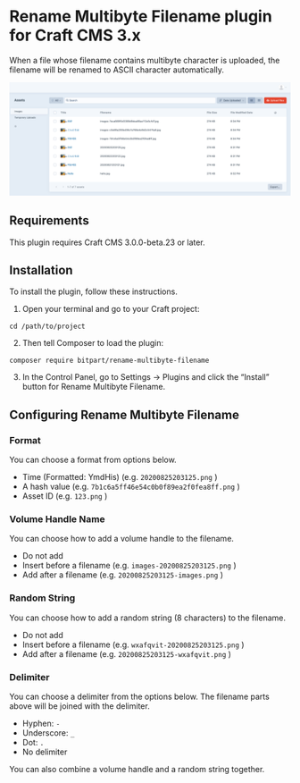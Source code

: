 # Rename Multibyte Filename plugin for Craft CMS 3.x

When a file whose filename contains multibyte character is uploaded, the filename will be renamed to ASCII character automatically.

![Screenshot](resources/img/screenshot-min.png)

## Requirements

This plugin requires Craft CMS 3.0.0-beta.23 or later.

## Installation

To install the plugin, follow these instructions.

1. Open your terminal and go to your Craft project:

```
cd /path/to/project
```

2. Then tell Composer to load the plugin:

```
composer require bitpart/rename-multibyte-filename
```

3. In the Control Panel, go to Settings → Plugins and click the “Install” button for Rename Multibyte Filename.

## Configuring Rename Multibyte Filename

### Format

You can choose a format from options below.

- Time (Formatted: YmdHis) (e.g. `20200825203125.png` )
- A hash value (e.g. `7b1c6a5ff46e54c0b0f89ea2f0fea8ff.png` )
- Asset ID (e.g. `123.png` )

### Volume Handle Name

You can choose how to add a volume handle to the filename.

- Do not add
- Insert before a filename (e.g. `images-20200825203125.png` )
- Add after a filename (e.g. `20200825203125-images.png` )

### Random String

You can choose how to add a random string (8 characters) to the filename.

- Do not add
- Insert before a filename (e.g. `wxafqvit-20200825203125.png` )
- Add after a filename (e.g. `20200825203125-wxafqvit.png` )

### Delimiter

You can choose a delimiter from the options below. The filename parts above will be joined with the delimiter.

- Hyphen: `-`
- Underscore: `_`
- Dot: `.`
- No delimiter

You can also combine a volume handle and a random string together.
